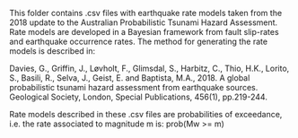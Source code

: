 This folder contains .csv files with earthquake rate models taken from the 2018 update to the Australian Probabilistic Tsunami Hazard Assessment. Rate models are developed in a Bayesian framework from fault slip-rates and earthquake occurrence rates. The method for generating the rate models is described in:

Davies, G., Griffin, J., Løvholt, F., Glimsdal, S., Harbitz, C., Thio, H.K., Lorito, S., Basili, R., Selva, J., Geist, E. and Baptista, M.A., 2018. A global probabilistic tsunami hazard assessment from earthquake sources. Geological Society, London, Special Publications, 456(1), pp.219-244.

Rate models described in these .csv files are probabilities of exceedance, i.e. the rate associated to magnitude m is:
prob(Mw >= m)
